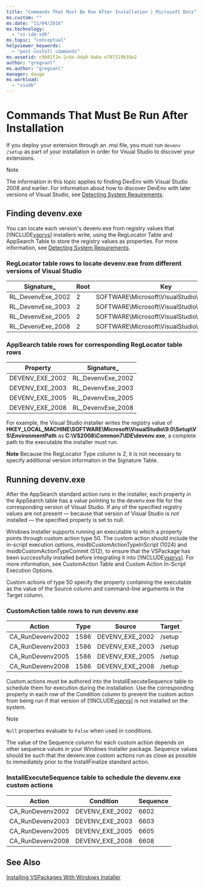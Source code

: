 ```yaml
---
title: "Commands That Must Be Run After Installation | Microsoft Docs"
ms.custom: ""
ms.date: "11/04/2016"
ms.technology: 
  - "vs-ide-sdk"
ms.topic: "conceptual"
helpviewer_keywords: 
  - "post-install commands"
ms.assetid: c9601f2e-2c6e-4da9-9a6e-e707319b39e2
author: "gregvanl"
ms.author: "gregvanl"
manager: douge
ms.workload: 
  - "vssdk"
---
```

# Commands That Must Be Run After Installation
If you deploy your extension through an .msi file, you must run `devenv /setup` as part of your installation in order for Visual Studio to discover your extensions.  
  
> [!NOTE]
>  The information in this topic applies to finding DevEnv with Visual Studio 2008 and earlier. For information about how to discover DevEnv with later versions of Visual Studio, see [Detecting System Requirements](../../extensibility/internals/detecting-system-requirements.md).  
  
## Finding devenv.exe  
 You can locate each version's devenv.exe from registry values that [!INCLUDE[vsprvs](../../code-quality/includes/vsprvs_md.md)] installers write, using the RegLocator Table and AppSearch Table to store the registry values as properties. For more information, see [Detecting System Requirements](../../extensibility/internals/detecting-system-requirements.md).  
  
### RegLocator table rows to locate devenv.exe from different versions of Visual Studio  
  
|Signature_|Root|Key|Name|Type|  
|-----------------|----------|---------|----------|----------|  
|RL_DevenvExe_2002|2|SOFTWARE\Microsoft\VisualStudio\7.0\Setup\VS|EnvironmentPath|2|  
|RL_DevenvExe_2003|2|SOFTWARE\Microsoft\VisualStudio\7.1\Setup\VS|EnvironmentPath|2|  
|RL_DevenvExe_2005|2|SOFTWARE\Microsoft\VisualStudio\8.0\Setup\VS|EnvironmentPath|2|  
|RL_DevenvExe_2008|2|SOFTWARE\Microsoft\VisualStudio\9.0\Setup\VS|EnvironmentPath|2|  
  
### AppSearch table rows for corresponding RegLocator table rows  
  
|Property|Signature_|  
|--------------|-----------------|  
|DEVENV_EXE_2002|RL_DevenvExe_2002|  
|DEVENV_EXE_2003|RL_DevenvExe_2003|  
|DEVENV_EXE_2005|RL_DevenvExe_2005|  
|DEVENV_EXE_2008|RL_DevenvExe_2008|  
  
 For example, the Visual Studio installer writes the registry value of **HKEY_LOCAL_MACHINE\SOFTWARE\Microsoft\VisualStudio\9.0\Setup\VS\EnvironmentPath** as **C:\VS2008\Common7\IDE\devenv.exe**, a complete path to the executable the installer must run.  
  
 **Note** Because the RegLocator Type column is 2, it is not necessary to specify additional version information in the Signature Table.  
  
## Running devenv.exe  
 After the AppSearch standard action runs in the installer, each property in the AppSearch table has a value pointing to the devenv.exe file for the corresponding version of Visual Studio. If any of the specified registry values are not present — because that version of Visual Studio is not installed — the specified property is set to null.  
  
 Windows Installer supports running an executable to which a property points through custom action type 50. The custom action should include the in-script execution options, msidbCustomActionTypeInScript (1024) and msidbCustomActionTypeCommit (512), to ensure that the VSPackage has been successfully installed before integrating it into [!INCLUDE[vsprvs](../../code-quality/includes/vsprvs_md.md)]. For more information, see CustomAction Table and Custom Action In-Script Execution Options.  
  
 Custom actions of type 50 specify the property containing the executable as the value of the Source column and command-line arguments in the Target column.  
  
### CustomAction table rows to run devenv.exe  
  
|Action|Type|Source|Target|  
|------------|----------|------------|------------|  
|CA_RunDevenv2002|1586|DEVENV_EXE_2002|/setup|  
|CA_RunDevenv2003|1586|DEVENV_EXE_2003|/setup|  
|CA_RunDevenv2005|1586|DEVENV_EXE_2005|/setup|  
|CA_RunDevenv2008|1586|DEVENV_EXE_2008|/setup|  
  
 Custom actions must be authored into the InstallExecuteSequence table to schedule them for execution during the installation. Use the corresponding property in each row of the Condition column to prevent the custom action from being run if that version of [!INCLUDE[vsprvs](../../code-quality/includes/vsprvs_md.md)] is not installed on the system.  
  
> [!NOTE]
>  `Null` properties evaluate to `False` when used in conditions.  
  
 The value of the Sequence column for each custom action depends on other sequence values in your Windows Installer package. Sequence values should be such that the devenv.exe custom actions run as close as possible to immediately prior to the InstallFinalize standard action.  
  
### InstallExecuteSequence table to schedule the devenv.exe custom actions  
  
|Action|Condition|Sequence|  
|------------|---------------|--------------|  
|CA_RunDevenv2002|DEVENV_EXE_2002|6602|  
|CA_RunDevenv2003|DEVENV_EXE_2003|6603|  
|CA_RunDevenv2005|DEVENV_EXE_2005|6605|  
|CA_RunDevenv2008|DEVENV_EXE_2008|6608|  
  
## See Also  
 [Installing VSPackages With Windows Installer](../../extensibility/internals/installing-vspackages-with-windows-installer.md)